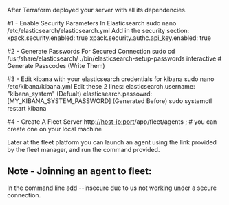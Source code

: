 After Terraform deployed your server with all its dependencies.

#1 - Enable Security Parameters In Elasticsearch
sudo nano /etc/elasticsearch/elasticsearch.yml
Add in the security section:
xpack.security.enabled: true
xpack.security.authc.api_key.enabled: true


#2 - Generate Passwords For Secured Connection
sudo cd /usr/share/elasticsearch/
./bin/elasticsearch-setup-passwords interactive # Generate Passcodes (Write Them)

#3 - Edit kibana with your elasticsearch credentials for kibana
sudo nano /etc/kibana/kibana.yml
Edit these 2 lines:
elasticsearch.username: "kibana_system" (Defualt)
elasticsearch.passowrd: [MY_KIBANA_SYSTEM_PASSWORD] (Generated Before)
sudo systemctl restart kibana



#4 - Create A Fleet Server
http://<host-ip:port>/app/fleet/agents ; # you can create one on your local machine

Later at the fleet platform you can launch an agent using the link provided by the
fleet manager, and run the command provided.

## Note - Joinning an agent to fleet:
In the command line add --insecure due to us not working under a secure connection.
